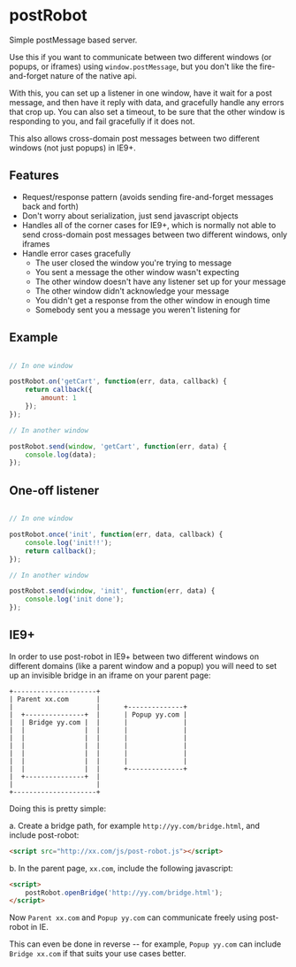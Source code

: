# postRobot

Simple postMessage based server.

Use this if you want to communicate between two different windows (or popups, or iframes) using `window.postMessage`,
but you don't like the fire-and-forget nature of the native api.

With this, you can set up a listener in one window, have it wait for a post message, and then have it reply with data,
and gracefully handle any errors that crop up. You can also set a timeout, to be sure that the other window is responding to you,
and fail gracefully if it does not.

This also allows cross-domain post messages between two different windows (not just popups) in IE9+.

## Features

- Request/response pattern (avoids sending fire-and-forget messages back and forth)
- Don't worry about serialization, just send javascript objects
- Handles all of the corner cases for IE9+, which is normally not able to send cross-domain post messages between two different windows, only iframes
- Handle error cases gracefully
  - The user closed the window you're trying to message
  - You sent a message the other window wasn't expecting
  - The other window doesn't have any listener set up for your message
  - The other window didn't acknowledge your message
  - You didn't get a response from the other window in enough time
  - Somebody sent you a message you weren't listening for

## Example

```javascript

// In one window

postRobot.on('getCart', function(err, data, callback) {
    return callback({
        amount: 1
    });
});

// In another window

postRobot.send(window, 'getCart', function(err, data) {
    console.log(data);
});
```

## One-off listener

```javascript

// In one window

postRobot.once('init', function(err, data, callback) {
    console.log('init!!');
    return callback();
});

// In another window

postRobot.send(window, 'init', function(err, data) {
    console.log('init done');
});
```

## IE9+

In order to use post-robot in IE9+ between two different windows on different domains (like a parent window and a popup)
you will need to set up an invisible bridge in an iframe on your parent page:

```
+---------------------+
| Parent xx.com       |
|                     |      +--------------+
|  +---------------+  |      | Popup yy.com |
|  | Bridge yy.com |  |      |              |
|  |               |  |      |              |
|  |               |  |      |              |
|  |               |  |      |              |
|  |               |  |      |              |
|  |               |  |      |              |
|  |               |  |      +--------------+
|  +---------------+  |
|                     |
+---------------------+
```

Doing this is pretty simple:

a. Create a bridge path, for example `http://yy.com/bridge.html`, and include post-robot:

```html
<script src="http://xx.com/js/post-robot.js"></script>
```

b. In the parent page, `xx.com`, include the following javascript:

```html
<script>
    postRobot.openBridge('http://yy.com/bridge.html');
</script>
```

Now `Parent xx.com` and `Popup yy.com` can communicate freely using post-robot in IE.

This can even be done in reverse -- for example, `Popup yy.com` can include `Bridge xx.com` if that suits your use cases better.